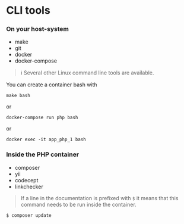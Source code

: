 CLI tools
=========

### On your host-system

- make
- git
- docker
- docker-compose

> :information_source: Several other Linux command line tools are available.

You can create a container bash with

    make bash

or    
    
    docker-compose run php bash

or

    docker exec -it app_php_1 bash

### Inside the PHP container

- composer
- yii
- codecept
- linkchecker

> If a line in the documentation is prefixed with `$` it means that this command needs to be run inside the container.

    $ composer update